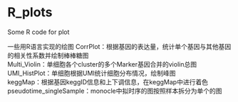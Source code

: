 # R_plots
Some R code for plot

一些用R语言实现的绘图
CorrPlot：根据基因的表达量，统计单个基因与其他基因的相关性系数并绘制棒棒糖图<br>
Multi_Violin：单细胞各个cluster的多个Marker基因合并的violin总图<br>
UMI_HistPlot：单细胞根据UMI统计细胞分布情况，绘制峰图<br>
keggMap：根据基因keggID信息和上下调信息，在keggMap中进行着色<br>
pseudotime_singleSample：monocle中拟时序的图按照样本拆分为单个的图
